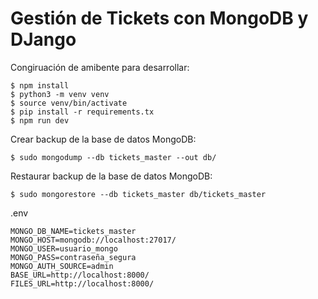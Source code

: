 # Gestión de Tickets con MongoDB y DJango

Congiruación de amibente para desarrollar:

    $ npm install
    $ python3 -m venv venv
    $ source venv/bin/activate
    $ pip install -r requirements.tx
    $ npm run dev

Crear backup de la base de datos MongoDB:

    $ sudo mongodump --db tickets_master --out db/

Restaurar backup de la base de datos MongoDB:

    $ sudo mongorestore --db tickets_master db/tickets_master

.env

    MONGO_DB_NAME=tickets_master
    MONGO_HOST=mongodb://localhost:27017/
    MONGO_USER=usuario_mongo
    MONGO_PASS=contraseña_segura
    MONGO_AUTH_SOURCE=admin
    BASE_URL=http://localhost:8000/
    FILES_URL=http://localhost:8000/